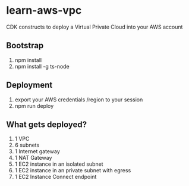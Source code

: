 # learn-aws-vpc
CDK constructs to deploy a Virtual Private Cloud into your AWS account

## Bootstrap
1. npm install
2. npm install -g ts-node

## Deployment
1. export your AWS credentials /region to your session
2. npm run deploy

## What gets deployed?
1. 1 VPC
2. 6 subnets
3. 1 Internet gateway
4. 1 NAT Gateway
5. 1 EC2 instance in an isolated subnet
6. 1 EC2 instance in an private subnet with egress
7. 1 EC2 Instance Connect endpoint